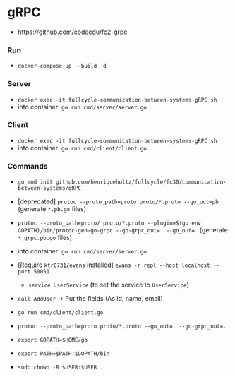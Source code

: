 # gRPC

- https://github.com/codeedu/fc2-grpc

### Run

- `docker-compose up --build -d`

### Server

- `docker exec -it fullcycle-communication-between-systems-gRPC sh`
- into container: `go run cmd/server/server.go`

### Client

- `docker exec -it fullcycle-communication-between-systems-gRPC sh`
- into container: `go run cmd/client/client.go`

### Commands

- `go mod init github.com/henriqueholtz/fullcycle/fc30/communication-between-systems/gRPC`
- [deprecated] `protoc --proto_path=proto proto/*.proto --go_out=pb` (generate `*.pb.go` files)
- `protoc --proto_path=proto/ proto/*.proto --plugin=$(go env GOPATH)/bin/protoc-gen-go-grpc --go-grpc_out=. --go_out=.` (generate `*_grpc.pb.go` files)
- into container: `go run cmd/server/server.go`
- [Require `ktr0731/evans` installed] `evans -r repl --host localhost --port 50051`
  - `service UserService` (to set the service to `UserService`)
- `call AddUser`
  -> Put the fields (As id, name, email)

- `go run cmd/client/client.go`
- `protoc --proto_path=proto proto/*.proto --go_out=. --go-grpc_out=.`
- `export GOPATH=$HOME/go`
- `export PATH=$PATH:$GOPATH/bin`
- `sudo chown -R $USER:$USER .`
